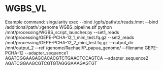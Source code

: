 # WGBS_VL
Example command:
singularity exec --bind /gpfs/path/to/reads:/mnt --bind /additional/path/:/genome WGBS_pipeline.sif python /mnt/processing/WGBS_script_launcher.py --set1_reads /mnt/processing/GEPE-PCHA-12_1_mini_test.fq.gz --set2_reads /mnt/processing/GEPE-PCHA-12_2_mini_test.fq.gz --output_dir /mnt/output_2 --ref /genome/Rachael/P_papua_genome/ --filename GEPE-PCHA-12 --adapter_sequence1 AGATCGGAAGAGCACACGTCTGAACTCCAGTCA --adapter_sequence2 AGATCGGAAGCGTCGTGTAGGGAAAGAGTGT
